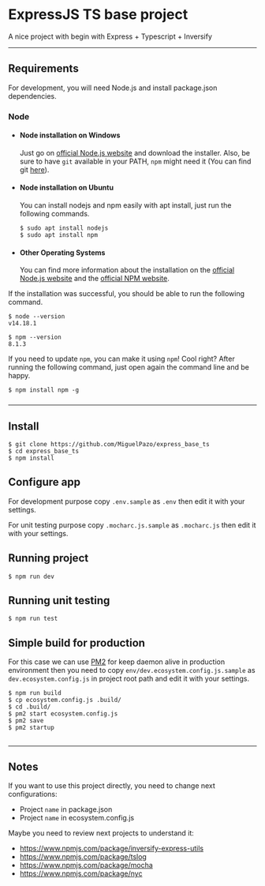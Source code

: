 # ExpressJS TS base project

A nice project with begin with Express + Typescript + Inversify

---

## Requirements

For development, you will need Node.js and install package.json dependencies.

### Node

- #### Node installation on Windows

  Just go on [official Node.js website](https://nodejs.org/) and download the installer. Also, be sure to have `git` available in your PATH, `npm` might need it (You can find git [here](https://git-scm.com/)).

- #### Node installation on Ubuntu

  You can install nodejs and npm easily with apt install, just run the following commands.

      $ sudo apt install nodejs
      $ sudo apt install npm

- #### Other Operating Systems
  You can find more information about the installation on the [official Node.js website](https://nodejs.org/) and the [official NPM website](https://npmjs.org/).

If the installation was successful, you should be able to run the following command.

    $ node --version
    v14.18.1

    $ npm --version
    8.1.3

If you need to update `npm`, you can make it using `npm`! Cool right? After running the following command, just open again the command line and be happy.

    $ npm install npm -g

###

---

## Install

    $ git clone https://github.com/MiguelPazo/express_base_ts
    $ cd express_base_ts
    $ npm install

## Configure app

For development purpose copy `.env.sample` as `.env` then edit it with your settings.

For unit testing purpose copy `.mocharc.js.sample` as `.mocharc.js` then edit it with your settings.

## Running project

    $ npm run dev

## Running unit testing

    $ npm run test

## Simple build for production

For this case we can use [PM2](https://pm2.keymetrics.io/) for keep daemon alive in production environment then you need to copy `env/dev.ecosystem.config.js.sample` as `dev.ecosystem.config.js` in project root path and edit it with your settings.

    $ npm run build
    $ cp ecosystem.config.js .build/
    $ cd .build/
    $ pm2 start ecosystem.config.js
    $ pm2 save
    $ pm2 startup

##

---

## Notes

If you want to use this project directly, you need to change next configurations:

- Project `name` in package.json
- Project `name` in ecosystem.config.js

Maybe you need to review next projects to understand it:

- https://www.npmjs.com/package/inversify-express-utils
- https://www.npmjs.com/package/tslog
- https://www.npmjs.com/package/mocha
- https://www.npmjs.com/package/nyc
